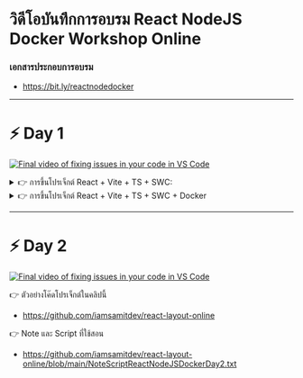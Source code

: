 # วิดีโอบันทึกการอบรม React NodeJS Docker Workshop Online

  ### เอกสารประกอบการอบรม
  - https://bit.ly/reactnodedocker
---


# ⚡ Day 1

[![Final video of fixing issues in your code in VS Code](https://i.ytimg.com/vi/SEtX6bPmIAg/maxresdefault.jpg)](https://www.youtube.com/SEtX6bPmIAg)
 
<details>
<summary> 👉 การขึ้นโปรเจ็กต์ React + Vite + TS + SWC:</summary>

 🔸Step 1:  คำสั่งขึ้นโปรเจ็กต์

```bash
npm create vite@latest
```

 🔸Step 2: ตั้งชื่อโปรเจ็กต์ และเลือกรูปแบบเป็น typescript + swc

```bash
Project name >> sample-react

Select a framework >> React

Select a variant >> TypeScript + SWC
```

 🔸Step 3: เปิดเข้า VSCode

```bash
 code sample-react -r
```

 🔸Step 4: ติดตั้ง Node dependencies

```bash
 npm install
```

 🔸Step 5: รันโปรเจ็กต์ด้วย Vite

```bash
npm run dev
```

</details>

<details>
 <summary > 👉 การขึ้นโปรเจ็กต์ React + Vite + TS + SWC + Docker</summary>
<br/>

  ▶️ Step 1:  คำสั่งขึ้นโปรเจ็กต์

```bash
npm create vite@latest
```

  ▶️ Step 2: ตั้งชื่อโปรเจ็กต์ และเลือกรูปแบบเป็น typescript + swc

```bash
Project name >> sample-react-vite-docker

Select a framework >> React

Select a variant >> TypeScript + SWC
```

  ▶️ Step 3: เปิดเข้า VSCode

```bash
code sample-react-vite-docker -r
```

  ▶️ Step 4: เปิด Docker Desktop บนเครื่องขึ้นมา ทดสอบ HelloWorld Docker ดู

```bash
docker run hello-world
```

  ▶️ Step 5: สร้าง Dockerfile สำหรับกำหนด script ให้ docker ทำงานกับ image ที่ได้มา

```yml
# Pull the base image
FROM node:18.16.0-alpine

# Set the working directory
WORKDIR /usr/app

# Copy app dependencies to container
COPY ./package*.json ./

# Install dependencies
RUN npm install

# Copy code from host to container
COPY . .

# Expose Port
EXPOSE 5173

# Deploy app for local development
CMD [ "npm","run","dev" ]
```

  ▶️ Step 6: การสร้าง Container NodeJS+React ด้วยไฟล์ script ที่เรียกว่า docker-compose.yml

```yml
version: '3.9'

# Network
networks:
  web_network:
    name: reactdockervite
    driver: bridge

# React App Service
services:
  reactapp:
    build:
      context: .
      dockerfile: Dockerfile
    container_name: reactapp_vite
    restart: always
    volumes:
      - ./:/usr/app
      - /usr/app/node_modules
    ports:
      - 5173:5173
    environment:
      - CHOKIDAR_USEPOLLING=true
    networks:
      - web_network
```

  ▶️ Step 7: แก้ไขไฟล์ vite.config.js

```js
import { defineConfig } from 'vite'
import react from '@vitejs/plugin-react-swc'

// <https://vitejs.dev/config/>
export default defineConfig({
  plugins: [react()],
  server: {
    watch: {
      usePolling: true,
    },
    host: true,
    strictPort: true,
    port: 5173,
  }
})
```

  ▶️ Step 8: ทดสอบว่าไฟล์ docker-compose.yml ทำงานถูกต้องหรือเปล่า

```bash
docker compose config
```

  ▶️ Step 9: ทำการ Run เป็น Service และ Container

```bash
docker compose up -d

# ถ้าแก้ไขอะไรใน dockerfile และ docker-compose.yml แล้วจะรันใหม่
docker compose up -d  --build
```

</details>

--- 

# ⚡ Day 2

[![Final video of fixing issues in your code in VS Code](https://i.ytimg.com/vi/H9FaJ0w5w08/maxresdefault.jpg)](https://youtu.be/H9FaJ0w5w08)

👉 ตัวอย่างโค๊ดโปรเจ็กต์ในคลิปนี้ 
  - https://github.com/iamsamitdev/react-layout-online

👉 Note และ Script ที่ใช้สอน 
  - https://github.com/iamsamitdev/react-layout-online/blob/main/NoteScriptReactNodeJSDockerDay2.txt

